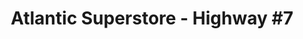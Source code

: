 ---
title: "Atlantic Superstore - Highway #7"
url: /porters-lake/atlantic-superstore-highway-7/
shop: Supermarkt
---